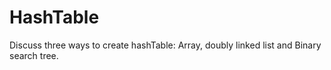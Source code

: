 HashTable
=========

Discuss three ways to create hashTable: Array, doubly linked list and Binary search tree.
